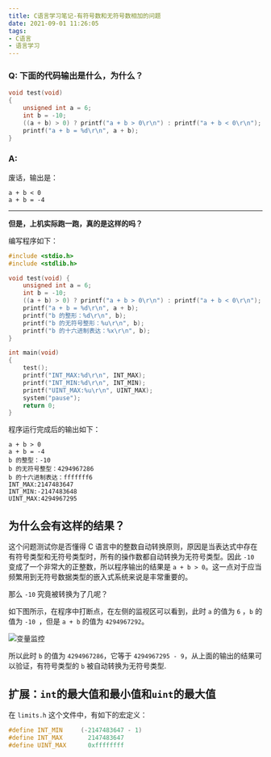 ```yaml
---
title: C语言学习笔记-有符号数和无符号数相加的问题
date: 2021-09-01 11:26:05
tags: 
- C语言
- 语言学习
---
```


### Q: 下面的代码输出是什么，为什么？ 

```C
void test(void)
{
    unsigned int a = 6;
    int b = -10;
    ((a + b) > 0) ? printf("a + b > 0\r\n") : printf("a + b < 0\r\n");
    printf("a + b = %d\r\n", a + b);
}
```

### A: 

废话，输出是：

```
a + b < 0
a + b = -4
```

---

**但是，上机实际跑一跑，真的是这样的吗？**

<!-- more -->

编写程序如下：

```C
#include <stdio.h>
#include <stdlib.h>

void test(void) {
    unsigned int a = 6;
    int b = -10;
    ((a + b) > 0) ? printf("a + b > 0\r\n") : printf("a + b < 0\r\n");
    printf("a + b = %d\r\n", a + b);
    printf("b 的整形：%d\r\n", b);
    printf("b 的无符号整形：%u\r\n", b);
    printf("b 的十六进制表达：%x\r\n", b);
}

int main(void) 
{
    test();
    printf("INT_MAX:%d\r\n", INT_MAX);
    printf("INT_MIN:%d\r\n", INT_MIN);
    printf("UINT_MAX:%u\r\n", UINT_MAX);
    system("pause");
    return 0;
}
```

程序运行完成后的输出如下：

```
a + b > 0
a + b = -4
b 的整型：-10
b 的无符号整型：4294967286
b 的十六进制表达：fffffff6
INT_MAX:2147483647
INT_MIN:-2147483648
UINT_MAX:4294967295
```

## 为什么会有这样的结果？

这个问题测试你是否懂得 C 语言中的整数自动转换原则，原因是当表达式中存在有符号类型和无符号类型时，所有的操作数都自动转换为无符号类型。因此 `-10` 变成了一个非常大的正整数，所以程序输出的结果是 `a + b > 0`。这一点对于应当频繁用到无符号数据类型的嵌入式系统来说是丰常重要的。

那么 `-10` 究竟被转换为了几呢？

如下图所示，在程序中打断点，在左侧的监视区可以看到，此时 `a` 的值为 `6` ，`b` 的值为 `-10 `，但是 `a + b` 的值为 `4294967292`。

![变量监控](https://gitee.com/babbittry321/blogImages/raw/master/img/uint%20add%20int.png)

所以此时 `b` 的值为 `4294967286`，它等于 `4294967295 - 9`，从上面的输出的结果可以验证，有符号类型的 `b` 被自动转换为无符号类型.

## 扩展：`int`的最大值和最小值和`uint`的最大值

在 `limits.h` 这个文件中，有如下的宏定义：

```C
#define INT_MIN     (-2147483647 - 1)
#define INT_MAX       2147483647
#define UINT_MAX      0xffffffff
```

